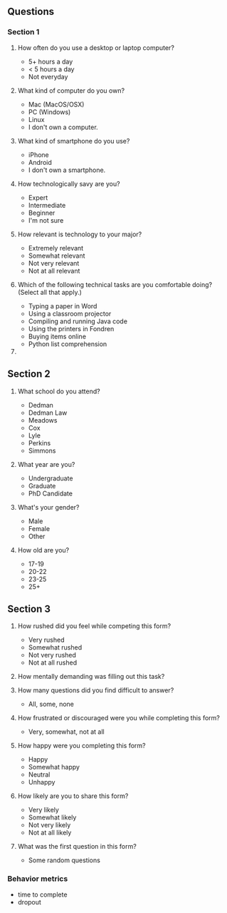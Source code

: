 ## Questions

### Section 1
1. How often do you use a desktop or laptop computer?
	* 5+ hours a day
	* < 5 hours a day
	* Not everyday

2. What kind of computer do you own?
	* Mac (MacOS/OSX)
	* PC (Windows)
	* Linux
	* I don't own a computer. 

3. What kind of smartphone do you use?
	* iPhone
	* Android
	* I don't own a smartphone.

4. How technologically savy are you?
	* Expert
	* Intermediate
	* Beginner
	* I'm not sure

5. How relevant is technology to your major?
	* Extremely relevant
	* Somewhat relevant
	* Not very relevant
	* Not at all relevant

6. Which of the following technical tasks are you comfortable doing? (Select all that apply.)
	* Typing a paper in Word
	* Using a classroom projector
	* Compiling and running Java code
	* Using the printers in Fondren
	* Buying items online
	* Python list comprehension

7. 

## Section 2
1. What school do you attend?
	* Dedman
	* Dedman Law
	* Meadows
	* Cox
	* Lyle
	* Perkins
	* Simmons

2. What year are you?
	* Undergraduate
	* Graduate
	* PhD Candidate

3. What's your gender?
	* Male
	* Female
	* Other

4. How old are you?
	* 17-19
	* 20-22
	* 23-25
	* 25+


## Section 3
1. How rushed did you feel while competing this form?
	* Very rushed
	* Somewhat rushed
	* Not very rushed
	* Not at all rushed

2. How mentally demanding was filling out this task?

3. How many questions did you find difficult to answer?
	* All, some, none

4. How frustrated or discouraged were you while completing this form?
	* Very, somewhat, not at all

5. How happy were you completing this form?
	* Happy
	* Somewhat happy
	* Neutral 
	* Unhappy

6. How likely are you to share this form?
	* Very likely
	* Somewhat likely
	* Not very likely
	* Not at all likely

7. What was the first question in this form?
	* Some random questions

### Behavior metrics
* time to complete
* dropout
